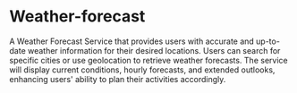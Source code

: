 # Weather-forecast

A Weather Forecast Service that provides users with accurate and up-to-date weather information for their desired locations. Users can search for specific cities or use geolocation to retrieve weather forecasts. The service will display current conditions, hourly forecasts, and extended outlooks, enhancing users' ability to plan their activities accordingly.
